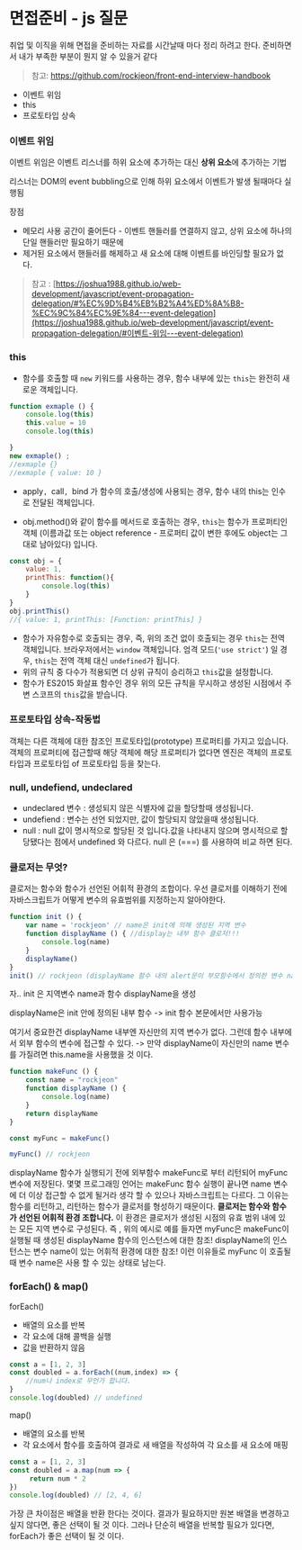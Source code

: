 # 면접준비 - js 질문

취업 및 이직을 위해 면접을 준비하는 자료를 시간날때 마다 정리 하려고 한다. 준비하면서 내가 부족한 부분이 뭔지 알 수 있을거 같다

> 참고: https://github.com/rockjeon/front-end-interview-handbook

* 이벤트 위임
* this
* 프로토타입 상속 

### 이벤트 위임

이벤트 위임은 이벤트 리스너를 하위 요소에 추가하는 대신 **상위 요소**에 추가하는 기법

리스너는 DOM의 event bubbling으로 인해 하위 요소에서 이벤트가 발생 될때마다 실행됨

장점

* 메모리 사용 공간이 줄어든다 - 이벤트 핸들러를 연결하지 않고, 상위 요소에 하나의 단일 핸들러만 필요하기 때문에
* 제거된 요소에서 핸들러를 해제하고 새 요소에 대해 이벤트를 바인딩할 필요가 없다.

> 참고 : [https://joshua1988.github.io/web-development/javascript/event-propagation-delegation/#%EC%9D%B4%EB%B2%A4%ED%8A%B8-%EC%9C%84%EC%9E%84---event-delegation](https://joshua1988.github.io/web-development/javascript/event-propagation-delegation/#이벤트-위임---event-delegation)



### this

* 함수를 호출할 때 `new` 키워드를 사용하는 경우, 함수 내부에 있는 `this`는 완전히 새로운 객체입니다.

~~~javascript
function exmaple () {
    console.log(this)
    this.value = 10
    console.log(this)

}
new exmaple() ;
//exmaple {}
//exmaple { value: 10 }
~~~



* apply`, `call`, `bind 가 함수의 호출/생성에 사용되는 경우, 함수 내의 this는 인수로 전달된 객체입니다.

* obj.method()와 같이 함수를 메서드로 호출하는 경우, `this`는 함수가 프로퍼티인 객체 (이름과값 또는 object reference - 프로퍼티 값이 변한 후에도 object는 그대로 남아있다) 입니다.

~~~javascript
const obj = {
    value: 1,
    printThis: function(){
        console.log(this)
    }
}
obj.printThis()
//{ value: 1, printThis: [Function: printThis] }
~~~



*  함수가 자유함수로 호출되는 경우, 즉, 위의 조건 없이 호출되는 경우 `this`는 전역 객체입니다. 브라우저에서는 `window` 객체입니다. 엄격 모드(`'use strict'`) 일 경우, `this`는 전역 객체 대신 `undefined`가 됩니다.
*  위의 규칙 중 다수가 적용되면 더 상위 규칙이 승리하고 `this`값을 설정합니다.
*  함수가 ES2015 화살표 함수인 경우 위의 모든 규칙을 무시하고 생성된 시점에서 주변 스코프의 `this`값을 받습니다.

### 프로토타입 상속-작동법

객체는 다른 객체에 대한 참조인 프로토타입(prototype) 프로퍼티를 가지고 있습니다. 객체의 프로퍼티에 접근할때 해당 객체에 해당 프로퍼티가 없다면 엔진은 객체의 프로토타입과 프로토타입 of 프로토타입 등을 찾는다.

### null, undefiend, undeclared

* undeclared 변수 : 생성되지 않은 식별자에 값을 할당할때 생성됩니다.
* undefiend : 변수는 선언 되었지만, 값이 할당되지 않았을때 생성됩니다.
* null : null 값이 명시적으로 할당된 것 입니다.값을 나타내지 않으며 명시적으로 할당됐다는 점에서 undefined 와 다르다. null 은 (===) 를 사용하여 비교 하면 된다.

### 클로저는 무엇?

클로저는 함수와 함수가 선언된 어휘적 환경의 조합이다. 우선 클로저를 이해하기 전에 자바스크립트가 어떻게 변수의 유효범위를 지정하는지 알아야한다.

~~~javascript
function init () {
    var name = 'rockjeon' // name은 init에 의해 생성된 지역 변수
    function displayName () { //display는 내부 함수 클로저!!!
        console.log(name)
    }
    displayName()
}
init() // rockjeon (displayName 함수 내의 alert문이 부모함수에서 정의한 변수 name의 값을 성공적으로 출력한다.)
~~~

자.. init 은 지역변수 name과 함수 displayName을 생성

displayName은 init 안에 정의된 내부 함수 -> init 함수 본문에서만 사용가능

여기서 중요한건 displayName 내부엔 자신만의 지역 변수가 없다. 그런데 함수 내부에서 외부 함수의 변수에 접근할 수 있다. -> 만약 displayName이 자신만의 name 변수를 가질려면 this.name을 사용했을 것 이다.

~~~javascript
function makeFunc () {
    const name = "rockjeon"
    function displayName () {
        console.log(name)
    }
    return displayName
}

const myFunc = makeFunc() 

myFunc() // rockjeon 
~~~

displayName 함수가 실행되기 전에 외부함수 makeFunc로 부터 리턴되어 myFunc 변수에 저장된다. 몇몇 프로그래밍 언어는 makeFunc 함수 실행이 끝나면 name 변수에 더 이상 접근할 수 없게 될거라 생각 할 수 있으나 자바스크립트는 다르다. 그 이유는 함수를 리턴하고, 리턴하는 함수가 클로저를 형성하기 때문이다. **클로저는 함수와 함수가 선언된 어휘적 환경 조합니다.** 이 환경은 클로저가 생성된 시점의 유효 범위 내에 있는 모든 지역 변수로 구성된다. 즉 , 위의 예시로 예를 들자면 myFunc은 makeFunc이 실행될 때 생성된 displayName 함수의 인스턴스에 대한 참조! displayName의 인스턴스는 변수 name이 있는 어휘적 환경에 대한 참조! 이런 이유들로 myFunc 이 호출될때 변수 name은 사용 할 수 있는 상태로 남는다.

### forEach() & map()

forEach()

* 배열의 요소를 반복
* 각 요소에 대해 콜백을 실행
* 값을 반환하지 않음

~~~javascript
const a = [1, 2, 3]
const doubled = a.forEach((num,index) => {
    //num나 index로 무언가 합니다.
}
console.log(doubled) // undefined
~~~

map()

* 배열의 요소를 반복
* 각 요소에서 함수를 호출하여 결과로 새 배열을 작성하여 각 요소를 새 요소에 매핑

~~~javascript
const a = [1, 2, 3]
const doubled = a.map(num => {
     return num * 2
})
console.log(doubled) // [2, 4, 6]
~~~

가장 큰 차이점은 배열을 반환 한다는 것이다. 결과가 필요하지만 원본 배열을 변경하고 싶지 않다면, 좋은 선택이 될 것 이다. 그러나 단순히 배열을 반복할 필요가 있다면, forEach가 좋은 선택이 될 것 이다.



